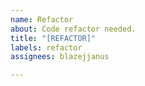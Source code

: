 ```yaml
---
name: Refactor
about: Code refactor needed.
title: "[REFACTOR]"
labels: refactor
assignees: blazejjanus

---
```



